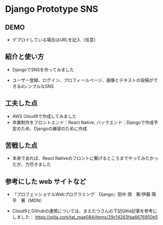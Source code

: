 # Django Prototype SNS

## DEMO

  - デプロイしている場合はURLを記入（任意）

## 紹介と使い方

  - DjangoでSNSを作ってみました

  - ユーザー登録、ログイン、プロフィールページ、画像とテキストの投稿ができるdシンプルなSNS

## 工夫した点

  - AWS Cloud9で作成してみました
  - 卒業制作をフロントエンド：React Native, バックエンド：Djangoで作成予定のため、Djangoの練習のために作成

## 苦戦した点

  - 本来であれば、React Nativeのフロントに繋げるところまでやってみたかったが、力尽きました

## 参考にした web サイトなど

  - 『プロフェッショナルWebプログラミング　Django』田中 潤　著/伊藤 陽平　著（MDN）
  
  - Cloud9とGithubの連携については、まえたつさんの下記Qitta記事を参考にしました：
   https://qiita.com/tat_mae084/items/29c14263faa6676950e5



